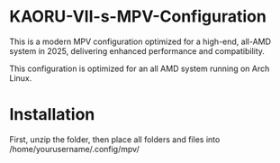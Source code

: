 # KAORU-VII-s-MPV-Configuration
This is a modern MPV configuration optimized for a high-end, all-AMD system in 2025, delivering enhanced performance and compatibility.

This configuration is optimized for an all AMD system running on Arch Linux.

# Installation

First, unzip the folder, then place all folders and files into /home/yourusername/.config/mpv/
